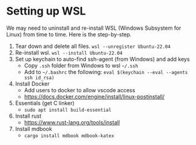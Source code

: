 # Setting up WSL

We may need to uninstall and re-install WSL (Windows Subsystem for Linux) from time to time. Here is the step-by-step.

1. Tear down and delete all files. `wsl --unregister Ubuntu-22.04`
2. Re-install wsl. `wsl --install Ubuntu-22.04`
3. Set up keychain to auto-find ssh-agent (from Windows) and add keys
    - Copy `.ssh` folder from Windows to wsl `~/.ssh`
    - Add to `~/.bashrc` the following: `eval $(keychain --eval --agents ssh id_rsa)`
4. Install Docker
    - Add users to docker to allow vscode access 
    - https://docs.docker.com/engine/install/linux-postinstall/
5. Essentials (get C linker)
	- `sudo apt install build-essential`
6. Install rust
	- https://www.rust-lang.org/tools/install
7. Install mdbook
	- `cargo install mdbook mdbook-katex`

